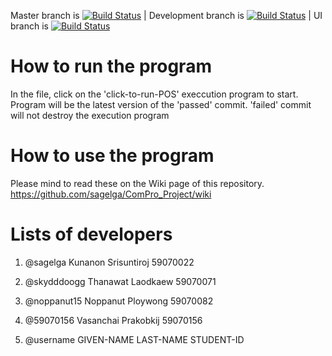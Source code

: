 Master branch is
[![Build Status](https://travis-ci.com/sagelga/ComPro_Project.svg?token=hxfRmfpCpbnunWcyMpkC&branch=master)](https://travis-ci.com/sagelga/ComPro_Project) | Development branch is 
[![Build Status](https://travis-ci.com/sagelga/ComPro_Project.svg?token=hxfRmfpCpbnunWcyMpkC&branch=development)](https://travis-ci.com/sagelga/ComPro_Project) | UI branch is [![Build Status](https://travis-ci.com/sagelga/ComPro_Project.svg?token=hxfRmfpCpbnunWcyMpkC&branch=UI)](https://travis-ci.com/sagelga/ComPro_Project)

# How to run the program
In the file, click on the 'click-to-run-POS' execcution program to start. Program will be the latest version of the 'passed' commit. 'failed' commit will not destroy the execution program

# How to use the program
Please mind to read these on the Wiki page of this repository. https://github.com/sagelga/ComPro_Project/wiki
# Lists of developers
1) @sagelga		  Kunanon 	  Srisuntiroj	  59070022

2) @skydddoogg	Thanawat 	  Laodkaew 	    59070071

3) @noppanut15	Noppanut 	  Ploywong 	    59070082

4) @59070156 	  Vasanchai   Prakobkij 	  59070156

5) @username 	  GIVEN-NAME 	LAST-NAME 	  STUDENT-ID
